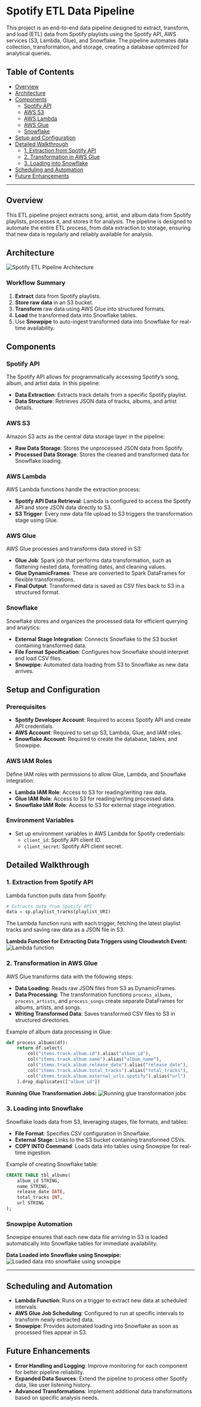 
# Spotify ETL Data Pipeline

This project is an end-to-end data pipeline designed to extract, transform, and load (ETL) data from Spotify playlists using the Spotify API, AWS services (S3, Lambda, Glue), and Snowflake. The pipeline automates data collection, transformation, and storage, creating a database optimized for analytical queries.

## Table of Contents

- [Overview](#overview)
- [Architecture](#architecture)
- [Components](#components)
  - [Spotify API](#spotify-api)
  - [AWS S3](#aws-s3)
  - [AWS Lambda](#aws-lambda)
  - [AWS Glue](#aws-glue)
  - [Snowflake](#snowflake)
- [Setup and Configuration](#setup-and-configuration)
- [Detailed Walkthrough](#detailed-walkthrough)
  - [1. Extraction from Spotify API](#1-extraction-from-spotify-api)
  - [2. Transformation in AWS Glue](#2-transformation-in-aws-glue)
  - [3. Loading into Snowflake](#3-loading-into-snowflake)
- [Scheduling and Automation](#scheduling-and-automation)
- [Future Enhancements](#future-enhancements)

---

## Overview

This ETL pipeline project extracts song, artist, and album data from Spotify playlists, processes it, and stores it for analysis. The pipeline is designed to automate the entire ETL process, from data extraction to storage, ensuring that new data is regularly and reliably available for analysis.

## Architecture

![Spotify ETL Pipeline Architecture](/images/Spotify_ETL_pipeline_architecture_diagram.jpg)

### Workflow Summary

1. **Extract** data from Spotify playlists.
2. **Store raw data** in an S3 bucket.
3. **Transform** raw data using AWS Glue into structured formats.
4. **Load** the transformed data into Snowflake tables.
5. Use **Snowpipe** to auto-ingest transformed data into Snowflake for real-time availability.

## Components

### Spotify API

The Spotify API allows for programmatically accessing Spotify’s song, album, and artist data. In this pipeline:
- **Data Extraction**: Extracts track details from a specific Spotify playlist.
- **Data Structure**: Retrieves JSON data of tracks, albums, and artist details.

### AWS S3

Amazon S3 acts as the central data storage layer in the pipeline:
- **Raw Data Storage**: Stores the unprocessed JSON data from Spotify.
- **Processed Data Storage**: Stores the cleaned and transformed data for Snowflake loading.
  
### AWS Lambda

AWS Lambda functions handle the extraction process:
- **Spotify API Data Retrieval**: Lambda is configured to access the Spotify API and store JSON data directly to S3.
- **S3 Trigger**: Every new data file upload to S3 triggers the transformation stage using Glue.

### AWS Glue

AWS Glue processes and transforms data stored in S3:
- **Glue Job**: Spark job that performs data transformation, such as flattening nested data, formatting dates, and cleaning values.
- **Glue DynamicFrames**: These are converted to Spark DataFrames for flexible transformations.
- **Final Output**: Transformed data is saved as CSV files back to S3 in a structured format.

### Snowflake

Snowflake stores and organizes the processed data for efficient querying and analytics:
- **External Stage Integration**: Connects Snowflake to the S3 bucket containing transformed data.
- **File Format Specification**: Configures how Snowflake should interpret and load CSV files.
- **Snowpipe**: Automated data loading from S3 to Snowflake as new data arrives.

## Setup and Configuration

### Prerequisites

- **Spotify Developer Account**: Required to access Spotify API and create API credentials.
- **AWS Account**: Required to set up S3, Lambda, Glue, and IAM roles.
- **Snowflake Account**: Required to create the database, tables, and Snowpipe.
  
### AWS IAM Roles

Define IAM roles with permissions to allow Glue, Lambda, and Snowflake integration:
- **Lambda IAM Role**: Access to S3 for reading/writing raw data.
- **Glue IAM Role**: Access to S3 for reading/writing processed data.
- **Snowflake IAM Role**: Access to S3 for external stage integration.

### Environment Variables

- Set up environment variables in AWS Lambda for Spotify credentials:
  - `client_id`: Spotify API client ID.
  - `client_secret`: Spotify API client secret.

## Detailed Walkthrough

### 1. Extraction from Spotify API

Lambda function pulls data from Spotify:
```python
# Extracts data from Spotify API
data = sp.playlist_tracks(playlist_URI)
```
The Lambda function runs with each trigger, fetching the latest playlist tracks and saving raw data as a JSON file in S3.

**Lambda Function for Extracting Data Triggers using Cloudwatch Event:**
![Lambda function](/images/extract_lambda_function.png)

### 2. Transformation in AWS Glue

AWS Glue transforms data with the following steps:
- **Data Loading**: Reads raw JSON files from S3 as DynamicFrames.
- **Data Processing**: The transformation functions `process_albums`, `process_artists`, and `process_songs` create separate DataFrames for albums, artists, and songs.
- **Writing Transformed Data**: Saves transformed CSV files to S3 in structured directories.

Example of album data processing in Glue:
```python
def process_albums(df):
    return df.select(
        col("items.track.album.id").alias("album_id"),
        col("items.track.album.name").alias("album_name"),
        col("items.track.album.release_date").alias("release_date"),
        col("items.track.album.total_tracks").alias("total_tracks"),
        col("items.track.album.external_urls.spotify").alias("url")
    ).drop_duplicates(["album_id"])
```

**Running Glue Transformation Jobs:**
![Running glue transformation jobs](/images/glue_job_run.png)

### 3. Loading into Snowflake

Snowflake loads data from S3, leveraging stages, file formats, and tables:
- **File Format**: Specifies CSV configuration in Snowflake.
- **External Stage**: Links to the S3 bucket containing transformed CSVs.
- **COPY INTO Command**: Loads data into tables using Snowpipe for real-time ingestion.

Example of creating Snowflake table:
```sql
CREATE TABLE tbl_albums(
    album_id STRING,
    name STRING,
    release_date DATE,
    total_tracks INT,
    url STRING
);
```

### Snowpipe Automation

Snowpipe ensures that each new data file arriving in S3 is loaded automatically into Snowflake tables for immediate availability.

**Data Loaded into Snowflake using Snowpipe:**
![Loaded data into snowflake using snowpipe](/images/loaded_data_snowflake.png)

---

## Scheduling and Automation

- **Lambda Function**: Runs on a trigger to extract new data at scheduled intervals.
- **AWS Glue Job Scheduling**: Configured to run at specific intervals to transform newly extracted data.
- **Snowpipe**: Provides automated loading into Snowflake as soon as processed files appear in S3.

## Future Enhancements

- **Error Handling and Logging**: Improve monitoring for each component for better pipeline reliability.
- **Expanded Data Sources**: Extend the pipeline to process other Spotify data, like user listening history.
- **Advanced Transformations**: Implement additional data transformations based on specific analysis needs.
